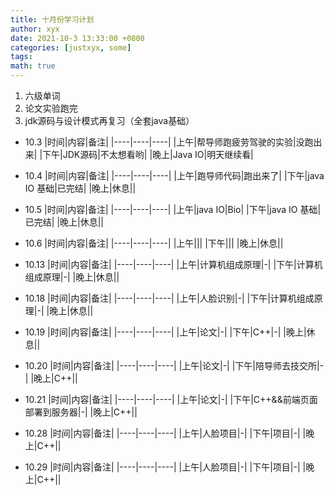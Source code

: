 ```yaml
---
title: 十月份学习计划
author: xyx
date: 2021-10-3 13:33:00 +0800
categories: [justxyx, some]
tags:
math: true
---
```


1. 六级单词
2. 论文实验跑完
3. jdk源码与设计模式再复习（全套java基础）

- 10.3
|时间|内容|备注|
|----|----|----|
|上午|帮导师跑疲劳驾驶的实验|没跑出来|
|下午|JDK源码|不太想看哟|
|晚上|Java IO|明天继续看|

- 10.4
|时间|内容|备注|
|----|----|----|
|上午|跑导师代码|跑出来了|
|下午|java IO 基础|已完结|
|晚上|休息||

- 10.5
|时间|内容|备注|
|----|----|----|
|上午|java IO|Bio|
|下午|java IO 基础|已完结|
|晚上|休息||

- 10.6
|时间|内容|备注|
|----|----|----|
|上午|||
|下午|||
|晚上|休息||

- 10.13
|时间|内容|备注|
|----|----|----|
|上午|计算机组成原理|-|
|下午|计算机组成原理|-|
|晚上|休息||


- 10.18
|时间|内容|备注|
|----|----|----|
|上午|人脸识别|-|
|下午|计算机组成原理|-|
|晚上|休息||

- 10.19
|时间|内容|备注|
|----|----|----|
|上午|论文|-|
|下午|C++|-|
|晚上|休息||

- 10.20
|时间|内容|备注|
|----|----|----|
|上午|论文|-|
|下午|陪导师去技交所|-|
|晚上|C++||


- 10.21
|时间|内容|备注|
|----|----|----|
|上午|论文|-|
|下午|C++&&前端页面部署到服务器|-|
|晚上|C++||


- 10.28
|时间|内容|备注|
|----|----|----|
|上午|人脸项目|-|
|下午|项目|-|
|晚上|C++||

- 10.29
|时间|内容|备注|
|----|----|----|
|上午|人脸项目|-|
|下午|项目|-|
|晚上|C++||